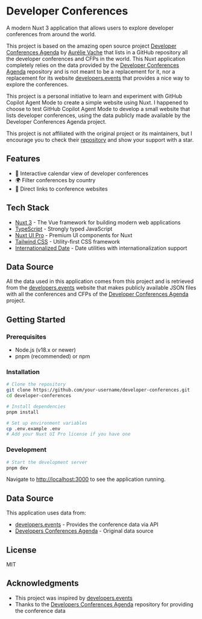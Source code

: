 # Developer Conferences

A modern Nuxt 3 application that allows users to explore developer conferences from around the world.

This project is based on the amazing open source project [Developer Conferences Agenda](https://github.com/scraly/developers-conferences-agenda) by [Aurélie Vache](https://github.com/scraly) that lists in a GitHub repository all the developer conferences and CFPs in the world. This Nuxt application completely relies on the data provided by the [Developer Conferences Agenda](https://github.com/scraly/developers-conferences-agenda) repository and is not meant to be a replacement for it, nor a replacement for its website [developers.events](https://developers.events) that provides a nice way to explore the conferences.

This project is a personal initiative to learn and experiment with GitHub Copilot Agent Mode to create a simple website using Nuxt. I happened to choose to test GitHub Copilot Agent Mode to develop a small website that lists developer conferences, using the data publicly made available by the Developer Conferences Agenda project.

This project is not affiliated with the original project or its maintainers, but I encourage you to check their [repository](https://github.com/scraly/developers-conferences-agenda) and show your support with a star.

## Features

- 📆 Interactive calendar view of developer conferences
- 🌍 Filter conferences by country
- 🔗 Direct links to conference websites

## Tech Stack

- [Nuxt 3](https://nuxt.com) - The Vue framework for building modern web applications
- [TypeScript](https://www.typescriptlang.org/) - Strongly typed JavaScript
- [Nuxt UI Pro](https://ui.nuxt.com/pro) - Premium UI components for Nuxt
- [Tailwind CSS](https://tailwindcss.com/) - Utility-first CSS framework
- [Internationalized Date](https://github.com/adobe/react-spectrum/tree/main/packages/%40internationalized/date) - Date utilities with internationalization support

## Data Source

All the data used in this application comes from this project and is retrieved from the [developers.events](https://developers.events) website that makes publicly available JSON files with all the conferences and CFPs of the [Developer Conferences Agenda](https://github.com/scraly/developers-conferences-agenda) project.

## Getting Started

### Prerequisites

- Node.js (v18.x or newer)
- pnpm (recommended) or npm

### Installation

```bash
# Clone the repository
git clone https://github.com/your-username/developer-conferences.git
cd developer-conferences

# Install dependencies
pnpm install

# Set up environment variables
cp .env.example .env
# Add your Nuxt UI Pro license if you have one
```

### Development

```bash
# Start the development server
pnpm dev
```

Navigate to [http://localhost:3000](http://localhost:3000) to see the application running.

## Data Source

This application uses data from:
- [developers.events](https://developers.events) - Provides the conference data via API
- [Developers Conferences Agenda](https://github.com/scraly/developers-conferences-agenda) - Original data source

## License

MIT

## Acknowledgments

- This project was inspired by [developers.events](https://developers.events)
- Thanks to the [Developers Conferences Agenda](https://github.com/scraly/developers-conferences-agenda) repository for providing the conference data